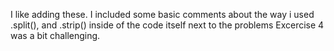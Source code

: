 I like adding these. 
I included some basic comments about the way i used .split(), and .strip() inside of the code itself next to the problems
Excercise 4 was a bit challenging. 
